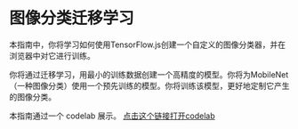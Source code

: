 # 图像分类迁移学习

本指南中，你将学习如何使用TensorFlow.js创建一个自定义的图像分类器，并在浏览器中对它进行训练。

你将通过迁移学习，用最小的训练数据创建一个高精度的模型。你将为MobileNet（一种图像分类）使用一个预先训练的模型。你将训练该模型，更好地定制它产生的图像分类。

本指南通过一个 codelab 展示。 [点击这个链接打开codelab](https://codelabs.developers.google.com/codelabs/tensorflowjs-teachablemachine-codelab/index.html)
